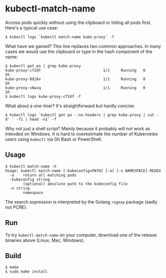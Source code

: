 kubectl-match-name
==================

Access pods quickly without using the clipboard or listing all pods first. Here's a typical use case:

```
$ kubectl logs `kubectl match-name kube-proxy` -f
```

What have we gained? This line replaces two common approaches. In many cases we would use the clipboard or type in the hash component of the name:

```
$ kubectl get po | grep kube-proxy
kube-proxy-cf2df                            1/1     Running   0          5h
kube-proxy-8dj6v                            1/1     Running   0          5h
kube-proxy-s6wvq                            1/1     Running   0          5h
$ kubectl logs kube-proxy-cf2df -f
```

What about a one-liner? It's straightforward but hardly concise:

```
$ kubectl logs `kubectl get po --no-headers | grep kube-proxy | cut -d' ' -f1 | head -n1` -f
```

Why not just a shell script? Mainly because it probably will not work as intended on Windows. It is hard to overestimate the number of Kubernetes users using `kubectl` via Git Bash or PowerShell.

## Usage
```
$ kubectl match-name -h
Usage: kubectl match-name [-kubeconfig=PATH] [-a] [-n NAMESPACE] REGEX
  -a	return all matching pods
  -kubeconfig string
    	(optional) absolute path to the kubeconfig file
  -n string
    	namespace
```

The search expression is interpreted by the Golang `regexp` package (sadly not PCRE).

## Run
To try `kubectl-match-name` on your computer, download one of the release binaries above (Linux, Mac, Windows).

## Build
```
$ make
$ sudo make install
```

